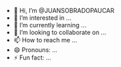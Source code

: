 - 👋 Hi, I’m @JUANSOBRADOPAUCAR
- 👀 I’m interested in ...
- 🌱 I’m currently learning ...
- 💞️ I’m looking to collaborate on ...
- 📫 How to reach me ...
- 😄 Pronouns: ...
- ⚡ Fun fact: ...

<!---
JUANSOBRADOPAUCAR/JUANSOBRADOPAUCAR is a ✨ special ✨ repository because its `README.md` (this file) appears on your GitHub profile.
You can click the Preview link to take a look at your changes.
--->
